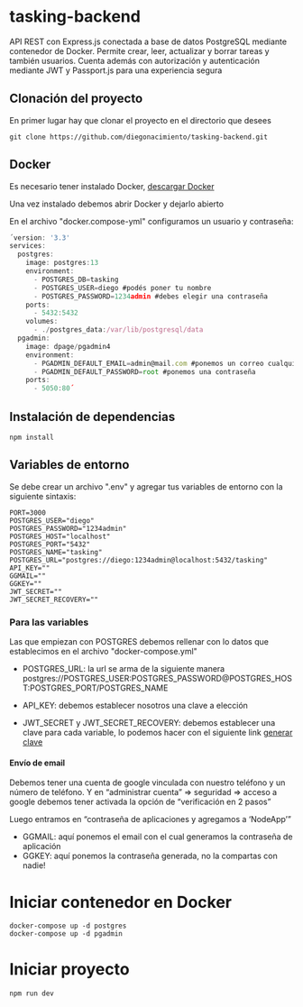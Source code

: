 # tasking-backend
API REST con Express.js conectada a base de datos PostgreSQL mediante contenedor de Docker. Permite crear, leer, actualizar y borrar tareas y también usuarios. Cuenta además con autorización y autenticación mediante JWT y Passport.js para una experiencia segura

## Clonación del proyecto
En primer lugar hay que clonar el proyecto en el directorio que desees

```git clone https://github.com/diegonacimiento/tasking-backend.git```

## Docker
Es necesario tener instalado Docker, [descargar Docker](https://www.docker.com/products/docker-desktop/)

Una vez instalado debemos abrir Docker y dejarlo abierto

En el archivo "docker.compose-yml" configuramos un usuario y contraseña:
```javascript
´version: '3.3'
services:
  postgres:
    image: postgres:13
    environment:
      - POSTGRES_DB=tasking
      - POSTGRES_USER=diego #podés poner tu nombre
      - POSTGRES_PASSWORD=1234admin #debes elegir una contraseña
    ports:
      - 5432:5432
    volumes:
      - ./postgres_data:/var/lib/postgresql/data
  pgadmin:
    image: dpage/pgadmin4
    environment:
      - PGADMIN_DEFAULT_EMAIL=admin@mail.com #ponemos un correo cualquiera
      - PGADMIN_DEFAULT_PASSWORD=root #ponemos una contraseña
    ports:
      - 5050:80´
```
## Instalación de dependencias
``` npm install ```

## Variables de entorno
Se debe crear un archivo ".env" y agregar tus variables de entorno con la siguiente sintaxis:
```
PORT=3000
POSTGRES_USER="diego" 
POSTGRES_PASSWORD="1234admin"
POSTGRES_HOST="localhost"
POSTGRES_PORT="5432"
POSTGRES_NAME="tasking"
POSTGRES_URL="postgres://diego:1234admin@localhost:5432/tasking"
API_KEY=""
GGMAIL=""
GGKEY=""
JWT_SECRET=""
JWT_SECRET_RECOVERY=""
```

### Para las variables

Las que empiezan con POSTGRES debemos rellenar con lo datos que establecimos en el archivo "docker-compose.yml"

- POSTGRES_URL: la url se arma de la siguiente manera postgres://POSTGRES_USER:POSTGRES_PASSWORD@POSTGRES_HOST:POSTGRES_PORT/POSTGRES_NAME

- API_KEY: debemos establecer nosotros una clave a elección

- JWT_SECRET y JWT_SECRET_RECOVERY: debemos establecer una clave para cada variable, lo podemos hacer con el siguiente link [generar clave](https://keygen.io/#fakeLink/)

#### Envío de email

Debemos tener una cuenta de google vinculada con nuestro teléfono y un número de teléfono. Y en “administrar cuenta” ⇒ seguridad ⇒ acceso a google debemos tener activada la opción de “verificación en 2 pasos”

Luego entramos en “contraseña de aplicaciones y agregamos a ‘NodeApp’”
- GGMAIL: aquí ponemos el email con el cual generamos la contraseña de aplicación
- GGKEY: aquí ponemos la contraseña generada, no la compartas con nadie!

# Iniciar contenedor en Docker
```
docker-compose up -d postgres
docker-compose up -d pgadmin
```
# Iniciar proyecto
```npm run dev```

